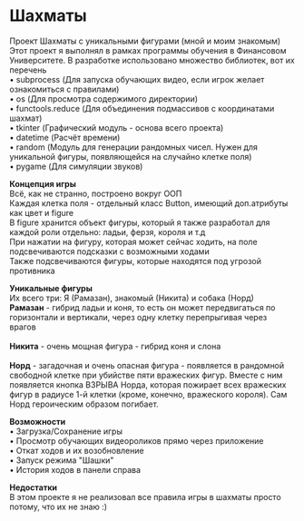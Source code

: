 # Шахматы
Проект Шахматы с уникальными фигурами (мной и моим знакомым)
Этот проект я выполнял в рамках программы обучения в Финансовом Университете. В разработке использовано множество библиотек, вот их перечень<br>
• subprocess (Для запуска обучающих видео, если игрок желает ознакомиться с правилами)<br>
• os (Для просмотра содержимого директории)<br>
• functools.reduce (Для объединения подмассивов с координатами шахмат)<br>
• tkinter (Графический модуль - основа всего проекта)<br>
• datetime (Расчёт времени)<br>
• random (Модуль для генерации рандомных чисел. Нужен для уникальной фигуры, появляющейся на случайно клетке поля)<br>
• pygame (Для симуляции звуков)<br>

**Концепция игры**<br>
Всё, как не странно, построено вокруг ООП<br>
Каждая клетка поля - отдельный класс Button, имеющий доп.атрибуты как цвет и figure<br>
В figure хранится объект фигуры, который я также разработал для каждой роли отдельно: ладьи, ферзя, короля и т.д<br>
При нажатии на фигуру, которая может сейчас ходить, на поле подсвечиваются подсказки с возможными ходами<br>
Также подсвечиваются фигуры, которые находятся под угрозой противника

**Уникальные фигуры**<br>
Их всего три: Я (Рамазан), знакомый (Никита) и собака (Норд)<br>
**Рамазан** - гибрид ладьи и коня, то есть он может передвигаться по горизонтали и вертикали, через одну клетку перепрыгивая через врагов<br><br>
**Никита** - очень мощная фигура - гибрид коня и слона<br><br>
**Норд** - загадочная и очень опасная фигура - появляется в рандомной свободной клетке при убийстве пяти вражеских фигур. Вместе с ним появляется кнопка ВЗРЫВА Норда, которая пожирает всех вражеских фигур в радиусе 1-й клетки (кроме, конечно, вражеского короля). Сам Норд героическим образом погибает. 

**Возможности**<br>
• Загрузка/Сохранение игры<br>
• Просмотр обучающих видеороликов прямо через приложение<br>
• Откат ходов и их возобновление<br>
• Запуск режима "Шашки"<br>
• История ходов в панели справа<br>

**Недостатки**<br>
В этом проекте я не реализовал все правила игры в шахматы просто потому, что их не знаю :)
